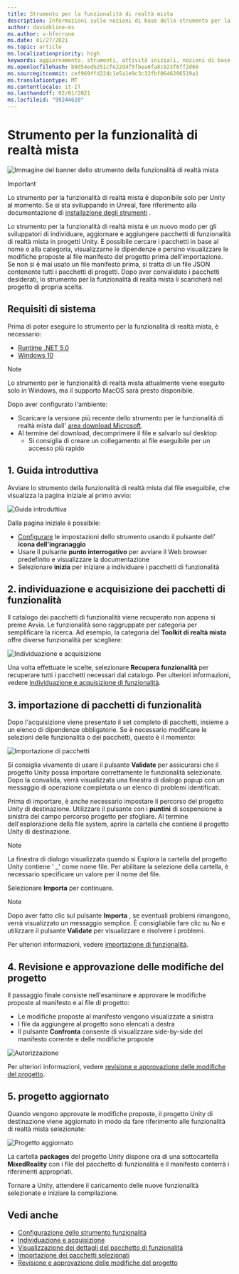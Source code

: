 ```yaml
---
title: Strumento per la funzionalità di realtà mista
description: Informazioni sulle nozioni di base dello strumento per la funzionalità MR per lo sviluppo di HoloLens e VR.
author: davidkline-ms
ms.author: v-hferrone
ms.date: 01/27/2021
ms.topic: article
ms.localizationpriority: high
keywords: aggiornamento, strumenti, attività iniziali, nozioni di base, unity, visual studio, toolkit, visore VR realtà mista, visore VR di windows mixed reality, visore per realtà virtuale, installazione, Windows, HoloLens, emulatore, unreal, openxr
ms.openlocfilehash: b9d54edb251cfe22d4f5fbea6fa8c923f6ff2d69
ms.sourcegitcommit: cef969ffd22dc1e5a1e9c3c32fbf0646206519a1
ms.translationtype: MT
ms.contentlocale: it-IT
ms.lasthandoff: 02/01/2021
ms.locfileid: "99244610"
---
```

# <a name="welcome-to-the-mixed-reality-feature-tool"></a>Strumento per la funzionalità di realtà mista

![Immagine del banner dello strumento della funzionalità di realtà mista](images/feature-tool-banner.png)

> [!IMPORTANT]
> Lo strumento per la funzionalità di realtà mista è disponibile solo per Unity al momento. Se si sta sviluppando in Unreal, fare riferimento alla documentazione di [installazione degli strumenti](../install-the-tools.md) .

Lo strumento per la funzionalità di realtà mista è un nuovo modo per gli sviluppatori di individuare, aggiornare e aggiungere pacchetti di funzionalità di realtà mista in progetti Unity. È possibile cercare i pacchetti in base al nome o alla categoria, visualizzarne le dipendenze e persino visualizzare le modifiche proposte al file manifesto del progetto prima dell'importazione. Se non si è mai usato un file manifesto prima, si tratta di un file JSON contenente tutti i pacchetti di progetti. Dopo aver convalidato i pacchetti desiderati, lo strumento per la funzionalità di realtà mista li scaricherà nel progetto di propria scelta.

## <a name="system-requirements"></a>Requisiti di sistema

Prima di poter eseguire lo strumento per la funzionalità di realtà mista, è necessario:

* [Runtime .NET 5,0](https://dotnet.microsoft.com/download/dotnet/5.0)
* [Windows 10](https://www.microsoft.com/software-download/windows10ISO)

> [!NOTE]
> Lo strumento per le funzionalità di realtà mista attualmente viene eseguito solo in Windows, ma il supporto MacOS sarà presto disponibile.

Dopo aver configurato l'ambiente:

* Scaricare la versione più recente dello strumento per le funzionalità di realtà mista dall' [area download Microsoft](https://aka.ms/MRFeatureTool).
* Al termine del download, decomprimere il file e salvarlo sul desktop
    * Si consiglia di creare un collegamento al file eseguibile per un accesso più rapido

## <a name="1-getting-started"></a>1. Guida introduttiva

Avviare lo strumento della funzionalità di realtà mista dal file eseguibile, che visualizza la pagina iniziale al primo avvio:

![Guida introduttiva](images/FeatureToolStart.png)

Dalla pagina iniziale è possibile:

* [Configurare](configuring-feature-tool.md) le impostazioni dello strumento usando il pulsante dell' **icona dell'ingranaggio**
* Usare il pulsante **punto interrogativo** per avviare il Web browser predefinito e visualizzare la documentazione
* Selezionare **inizia** per iniziare a individuare i pacchetti di funzionalità

## <a name="2-discovering-and-acquiring-feature-packages"></a>2. individuazione e acquisizione dei pacchetti di funzionalità

Il catalogo dei pacchetti di funzionalità viene recuperato non appena si preme Avvia. Le funzionalità sono raggruppate per categoria per semplificare la ricerca. Ad esempio, la categoria del **Toolkit di realtà mista** offre diverse funzionalità per scegliere:

![Individuazione e acquisizione](images/FeatureToolDiscovery.png)

Una volta effettuate le scelte, selezionare **Recupera funzionalità** per recuperare tutti i pacchetti necessari dal catalogo. Per ulteriori informazioni, vedere [individuazione e acquisizione di funzionalità](discovering-features.md).

## <a name="3-importing-feature-packages"></a>3. importazione di pacchetti di funzionalità

Dopo l'acquisizione viene presentato il set completo di pacchetti, insieme a un elenco di dipendenze obbligatorie. Se è necessario modificare le selezioni delle funzionalità o dei pacchetti, questo è il momento:

![Importazione di pacchetti](images/FeatureToolImport.png)

Si consiglia vivamente di usare il pulsante **Validate** per assicurarsi che il progetto Unity possa importare correttamente le funzionalità selezionate. Dopo la convalida, verrà visualizzata una finestra di dialogo popup con un messaggio di operazione completata o un elenco di problemi identificati.

Prima di importare, è anche necessario impostare il percorso del progetto Unity di destinazione. Utilizzare il pulsante con i **puntini** di sospensione a sinistra del campo percorso progetto per sfogliare. Al termine dell'esplorazione della file system, aprire la cartella che contiene il progetto Unity di destinazione.

> [!NOTE]
> La finestra di dialogo visualizzata quando si Esplora la cartella del progetto Unity contiene ' _' come nome file. Per abilitare la selezione della cartella, è necessario specificare un valore per il nome del file.

Selezionare **Importa** per continuare.

> [!NOTE]
> Dopo aver fatto clic sul pulsante **Importa** , se eventuali problemi rimangono, verrà visualizzato un messaggio semplice. È consigliabile fare clic su No e utilizzare il pulsante **Validate** per visualizzare e risolvere i problemi.

Per ulteriori informazioni, vedere [importazione di funzionalità](importing-features.md).

## <a name="4-reviewing-and-approving-project-changes"></a>4. Revisione e approvazione delle modifiche del progetto

Il passaggio finale consiste nell'esaminare e approvare le modifiche proposte al manifesto e ai file di progetto:

* Le modifiche proposte al manifesto vengono visualizzate a sinistra
* I file da aggiungere al progetto sono elencati a destra
* Il pulsante **Confronta** consente di visualizzare side-by-side del manifesto corrente e delle modifiche proposte

![Autorizzazione](images/FeatureToolApprovalRequest.png)

Per ulteriori informazioni, vedere [revisione e approvazione delle modifiche del progetto](reviewing-changes.md).

## <a name="5-project-updated"></a>5. progetto aggiornato

Quando vengono approvate le modifiche proposte, il progetto Unity di destinazione viene aggiornato in modo da fare riferimento alle funzionalità di realtà mista selezionate:

![Progetto aggiornato](images/FeatureToolProjectUpdated.png)

La cartella **packages** del progetto Unity dispone ora di una sottocartella **MixedReality** con i file del pacchetto di funzionalità e il manifesto conterrà i riferimenti appropriati.

Tornare a Unity, attendere il caricamento delle nuove funzionalità selezionate e iniziare la compilazione.

## <a name="see-also"></a>Vedi anche

- [Configurazione dello strumento funzionalità](configuring-feature-tool.md)
- [Individuazione e acquisizione](discovering-features.md)
- [Visualizzazione dei dettagli del pacchetto di funzionalità](viewing-package-details.md)
- [Importazione dei pacchetti selezionati](importing-features.md)
- [Revisione e approvazione delle modifiche del progetto](reviewing-changes.md)
